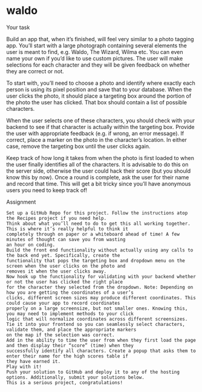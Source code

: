 # waldo


Your task

Build an app that, when it’s finished, will feel very similar to a photo tagging app. You’ll start with a large photograph 
containing several elements the user is meant to find, e.g. Waldo, The Wizard, Wilma etc. You can even name your own if you’d 
like to use custom pictures. The user will make selections for each character and they will be given feedback on whether 
they are correct or not.

To start with, you’ll need to choose a photo and identify where exactly each person is using its pixel position and save 
that to your database. When the user clicks the photo, it should place a targeting box around the portion of the photo 
the user has clicked. That box should contain a list of possible characters.

When the user selects one of these characters, you should check with your backend to see if that character is actually 
within the targeting box. Provide the user with appropriate feedback (e.g. if wrong, an error message). If correct, place 
a marker on the photo in the character’s location. In either case, remove the targeting box until the user clicks again.

Keep track of how long it takes from when the photo is first loaded to when the user finally identifies all of the characters. 
It is advisable to do this on the server side, otherwise the user could hack their score (but you should know this by now). 
Once a round is complete, ask the user for their name and record that time. This will get a bit tricky since you’ll have 
anonymous users you need to keep track of!

Assignment

    Set up a GitHub Repo for this project. Follow the instructions atop the Recipes project if you need help.
    Think about what you’ll need to do to get this all working together. This is where it’s really helpful to think it 
    completely through on paper or a whiteboard ahead of time! A few minutes of thought can save you from wasting 
    an hour on coding.
    Build the front end functionality without actually using any calls to the back end yet. Specifically, create the 
    functionality that pops the targeting box and dropdown menu on the screen when the user clicks on the photo and 
    removes it when the user clicks away.
    Now hook up the functionality for validating with your backend whether or not the user has clicked the right place 
    for the character they selected from the dropdown. Note: Depending on how you are getting the coordinates of a user’s 
    clicks, different screen sizes may produce different coordinates. This could cause your app to record coordinates 
    properly on a large screensize, but not smaller ones. Knowing this, you may need to implement methods to your click 
    logic that will normalize coordinates across different screensizes.
    Tie it into your frontend so you can seamlessly select characters, validate them, and place the appropriate markers 
    on the map if the selection was correct.
    Add in the ability to time the user from when they first load the page and then display their “score” (time) when they 
    successfully identify all characters. Create a popup that asks them to enter their name for the high scores table if 
    they have earned it.
    Play with it!
    Push your solution to GitHub and deploy it to any of the hosting options. Additionally, submit your solutions below.
    This is a serious project, congratulations!

